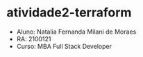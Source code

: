 # atividade2-terraform
* Aluno: Natalia Fernanda Milani de Moraes
* RA: 2100121
* Curso: MBA Full Stack Developer